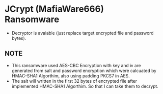 # JCrypt (MafiaWare666) Ransomware
- Decryptor is avaiable (just replace target encrypted file and password bytes).

## NOTE
- This ransomware used AES-CBC Encryption with key and iv are generated from salt and password encryption which were calcuated by HMAC-SHA1 Algorthim, also using padding PKCS7 in AES.
- The salt will written in the first 32 bytes of encrypted file after implemented HMAC-SHA1 Algorthim. So that I can take them to decrypt.
